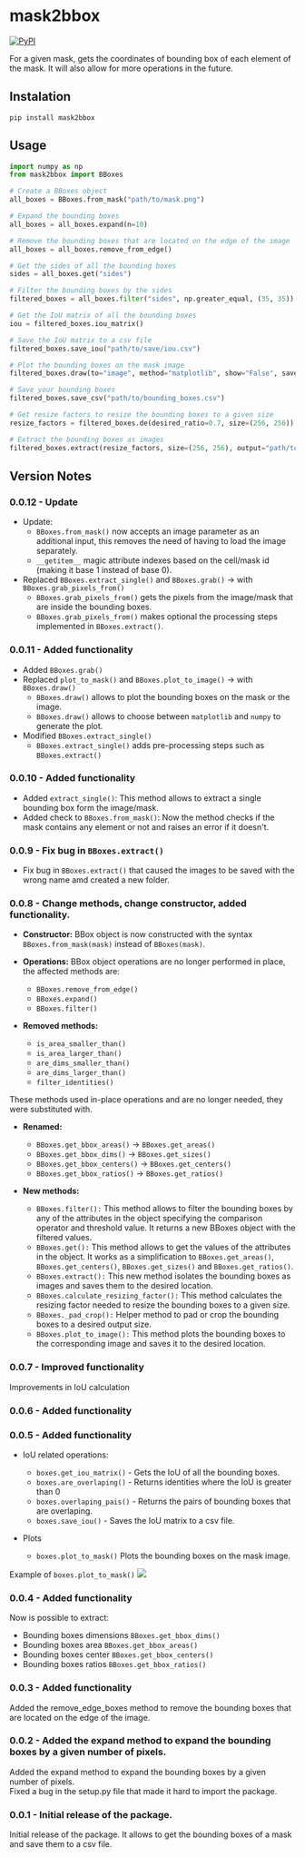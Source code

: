 # mask2bbox
[![PyPI](https://img.shields.io/pypi/v/mask2bbox?style=flat-square)](https://pypi.org/project/mask2bbox/)

For a given mask, gets the coordinates of bounding box of each element of the mask. It will also allow for more operations in the future.

## Instalation

`pip install mask2bbox`

## Usage

```python
import numpy as np
from mask2bbox import BBoxes

# Create a BBoxes object
all_boxes = BBoxes.from_mask("path/to/mask.png")

# Expand the bounding boxes
all_boxes = all_boxes.expand(n=10)

# Remove the bounding boxes that are located on the edge of the image
all_boxes = all_boxes.remove_from_edge()

# Get the sides of all the bounding boxes
sides = all_boxes.get("sides")

# Filter the bounding boxes by the sides
filtered_boxes = all_boxes.filter("sides", np.greater_equal, (35, 35))

# Get the IoU matrix of all the bounding boxes
iou = filtered_boxes.iou_matrix()

# Save the IoU matrix to a csv file
filtered_boxes.save_iou("path/to/save/iou.csv")

# Plot the bounding boxes on the mask image
filtered_boxes.draw(to="image", method="matplotlib", show="False", save="path/to/save/image.png")

# Save your bounding boxes
filtered_boxes.save_csv("path/to/bounding_boxes.csv")

# Get resize factors to resize the bounding boxes to a given size
resize_factors = filtered_boxes.de(desired_ratio=0.7, size=(256, 256))

# Extract the bounding boxes as images
filtered_boxes.extract(resize_factors, size=(256, 256), output="path/to/save/images")
```

## Version Notes

### 0.0.12 - Update
- Update:
  - `BBoxes.from_mask()` now accepts an image parameter as an additional input, this removes the need of having to load the image separately.
  - `__getitem__` magic attribute indexes based on the cell/mask id (making it base 1 instead of base 0).
- Replaced `BBoxes.extract_single()` and `BBoxes.grab()` -> with `BBoxes.grab_pixels_from()`
  - `BBoxes.grab_pixels_from()` gets the pixels from the image/mask that are inside the bounding boxes.
  - `BBoxes.grab_pixels_from()` makes optional the processing steps implemented in `BBoxes.extract()`.

### 0.0.11 - Added functionality
- Added `BBoxes.grab()`
- Replaced `plot_to_mask()`  and `BBoxes.plot_to_image()` -> with `BBoxes.draw()` 
  - `BBoxes.draw()` allows to plot the bounding boxes on the mask or the image.
  - `BBoxes.draw()` allows to choose between `matplotlib` and `numpy` to generate the plot.
- Modified `BBoxes.extract_single()`
  - `BBoxes.extract_single()` adds pre-processing steps such as `BBoxes.extract()`

### 0.0.10 - Added functionality
- Added `extract_single()`: This method allows to extract a single bounding box form the image/mask.
- Added check to `BBoxes.from_mask()`: Now the method checks if the mask contains any element or not and raises an error if it doesn't.

### 0.0.9 - Fix bug in `BBoxes.extract()`
- Fix bug in `BBoxes.extract()` that caused the images to be saved with the wrong name amd created a new folder.

### 0.0.8 - Change methods, change constructor, added functionality. 
- **Constructor:** BBox object is now constructed with the syntax `BBoxes.from_mask(mask)` instead of `BBoxes(mask)`.
- **Operations:** BBox object operations are no longer performed in place, the affected methods are:
  - `BBoxes.remove_from_edge()`
  - `BBoxes.expand()`
  - `BBoxes.filter()`

- **Removed methods:**
  - `is_area_smaller_than()`
  - `is_area_larger_than()`
  - `are_dims_smaller_than()`
  - `are_dims_larger_than()`
  - `filter_identities()`  

These methods used in-place operations and are no longer needed, they were substituted with.  
- **Renamed:**
  - `BBoxes.get_bbox_areas()` -> `BBoxes.get_areas()`
  - `BBoxes.get_bbox_dims()` -> `BBoxes.get_sizes()`
  - `BBoxes.get_bbox_centers()` -> `BBoxes.get_centers()`
  - `BBoxes.get_bbox_ratios()` -> `BBoxes.get_ratios()`
  
- **New methods:**
  - `BBoxes.filter():` This method allows to filter the bounding boxes by any of the attributes in the object specifying the comparison operator and threshold value. It returns a new BBoxes object with the filtered values.
  - `BBoxes.get():` This method allows to get the values of the attributes in the object. It works as a simplification to `BBoxes.get_areas()`, `BBoxes.get_centers()`, `BBoxes.get_sizes()` and `BBoxes.get_ratios()`.
  - `BBoxes.extract():` This new method isolates the bounding boxes as images and saves them to the desired location.
  - `BBoxes.calculate_resizing_factor():` This method calculates the resizing factor needed to resize the bounding boxes to a given size.
  - `BBoxes._pad_crop():` Helper method to pad or crop the bounding boxes to a desired output size.
  - `BBoxes.plot_to_image():` This method plots the bounding boxes to the corresponding image and saves it to the desired location.


### 0.0.7 - Improved functionality
Improvements in IoU calculation

### 0.0.6 - Added functionality

### 0.0.5 - Added functionality

- IoU related operations:
  - `boxes.get_iou_matrix()` - Gets the IoU of all the bounding boxes.
  - `boxes.are_overlaping()` - Returns identities where the IoU is greater than 0
  - `boxes.overlaping_pais()` - Returns the pairs of bounding boxes that are overlaping.
  - `boxes.save_iou()` - Saves the IoU matrix to a csv file.

- Plots
  - `boxes.plot_to_mask()` Plots the bounding boxes on the mask image.

Example of `boxes.plot_to_mask()`
![](tests/plot.png)

### 0.0.4 - Added functionality
Now is possible to extract:
- Bounding boxes dimensions `BBoxes.get_bbox_dims()`
- Bounding boxes area `BBoxes.get_bbox_areas()`
- Bounding boxes center `BBoxes.get_bbox_centers()`
- Bounding boxes ratios `BBoxes.get_bbox_ratios()`

### 0.0.3 - Added functionality  
Added the remove_edge_boxes method to remove the bounding boxes that are located on the edge of the image.

### 0.0.2 - Added the expand method to expand the bounding boxes by a given number of pixels.
Added the expand method to expand the bounding boxes by a given number of pixels.  
Fixed a bug in the setup.py file that made it hard to import the package.

### 0.0.1 - Initial release of the package.
Initial release of the package. It allows to get the bounding boxes of a mask and save them to a csv file.
